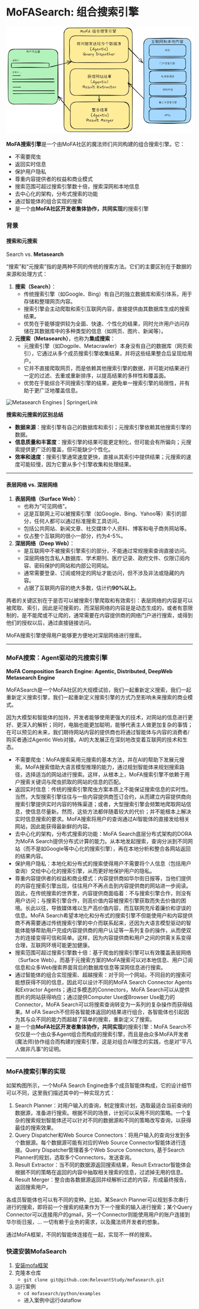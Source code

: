 # MoFASearch: 组合搜索引擎

![](images/flow.png)

**MoFA搜索引擎**是一个由MoFA社区的魔法师们共同构建的组合搜索引擎。它：

- 不需要爬虫
- 返回实时信息
- 保护用户隐私
- 尊重内容提供者的权益和商业模式
- 搜索范围可超过搜索引擎数十倍，搜索深网和本地信息
- 去中心化的架构，分布式搜索的功能
- 通过智能体的组合实现的搜索
- 是一个由**MoFA社区开发者集体协作，共同实现**的搜索引擎

### 背景

#### 搜索和**元搜索**

Search vs. **Metasearch**

“搜索”和“元搜索”指的是两种不同的传统的搜索方法。它们的主要区别在于数据的来源和处理方式：

1. **搜索（Search）**：
   - 传统搜索引擎（如Google、Bing）有自己的独立数据库和索引体系，用于存储和整理网页内容。
   - 搜索引擎会主动爬取和索引互联网内容，直接提供由其数据库生成的搜索结果。
   - 优势在于能够提供较为全面、快速、个性化的结果，同时允许用户访问存储在其数据库中的多种类型的信息（如网页、图片、新闻等）。
2. **元搜索（Metasearch）**，也称为**集成搜索**：
   - 元搜索引擎（如Dogpile、Metacrawler）本身没有自己的数据库（网页索引），它通过从多个成员搜索引擎收集结果，并将这些结果整合后呈现给用户。
   - 它并不直接爬取网页，而是依赖其他搜索引擎的数据，并可能对结果进行一定的过滤、去重或重新排序，以提高结果的多样性和覆盖面。
   - 优势在于能综合不同搜索引擎的结果，避免单一搜索引擎的局限性，并有助于更广泛地覆盖信息。

![Metasearch Engines | SpringerLink](https://media.springernature.com/lw685/springer-static/image/prt%3A978-0-387-39940-9%2F13/MediaObjects/978-0-387-39940-9_13_Part_Fig1-217_HTML.jpg)

**搜索和元搜索的区别总结**

- **数据来源**：搜索引擎有自己的数据库和索引；元搜索引擎依赖其他搜索引擎的数据。
- **信息质量和丰富度**：搜索引擎的结果可能更定制化，但可能会有所偏向；元搜索提供更广泛的覆盖，但可能缺少个性化。
- **效率和速度**：搜索引擎通常速度更快，直接从其索引中提供结果；元搜索的速度可能较慢，因为它要从多个引擎收集和处理结果。

---

#### 表层网络 vs. **深层网络**

1. **表层网络（Surface Web）**：
   - 也称为“可见网络”。
   - 这是互联网上可以被搜索引擎（如Google、Bing、Yahoo等）索引的部分，任何人都可以通过标准搜索工具访问。
   - 包括公共网站、新闻文章、社交媒体个人资料、博客和电子商务网站等。
   - 仅占整个互联网的很小一部分，约为4-5%。
2. **深层网络（Deep Web）**：
   - 是互联网中不被搜索引擎索引的部分，不能通过常规搜索查询直接访问。
   - 深层网络包含私人数据库、学术期刊、医疗记录、政府文件、仅限订阅内容、密码保护的网站和内部公司网站。
   - 通常需要登录、订阅或特定的网址才能访问，但不涉及非法或隐藏的内容。
   - 占据了互联网内容的绝大多数，估计约**90%以上**。

两者的关键区别在于是否可以被搜索引擎爬取和有效索引：表层网络的内容是可以被爬取、索引，因此是可搜索的，而深层网络的内容是是动态生成的，或者有意限制的，是不能爬或不让爬的，通常需要在内容提供商的网络门户进行搜索，或得到他们的授权以后，通过直接链接访问。

MoFA搜索引擎使得用户能够更方便地对深层网络进行搜索。

---

### MoFA搜索：Agent驱动的元搜索引擎

**MoFA Composition Search Engine: Agentic, Distributed, DeepWeb Metasearch Engine**

MoFASearch是一个MoFA社区的大规模试验，我们一起重新定义搜索，我们一起重新定义搜索引擎，我们一起重新定义搜索引擎的方式乃至影响未来搜索的商业模式。

因为大模型和智能体的加持，开发者能够使用更强大的技术，对网站的信息进行更好、更深入的解析；同时，电脑也能更加聪明，能够代表主人做更加复杂的事情； 在可以预见的未来，我们期待网站内容的提供商也将通过智能体与内容的消费者/购买者通过Agentic Web对接。AI的大发展正在深刻地改变着互联网的技术和生态。

- 不需要爬虫：MoFA搜索采用元搜索的基本方法，并在AI的帮助下发展元搜索。MoFA搜索借助大语言模型推理的能力，通过规划智能体来规划搜索路径，选择适当的网站进行搜索。这样，从根本上，MoFA搜索引擎不依赖于用户搜索关键词与爬虫抓取的网站的信息的匹配。 
- 返回实时信息：传统的搜索引擎爬虫方案本质上不能保证搜索信息的实时性。当然，大型搜索引擎往往与一些内容提供商签订合约，从而建立内容提供商向搜索引擎提供实时内容的特殊渠道；或者，大型搜索引擎会频繁地爬取网站信息，使信息尽量新。然而，这些方法都伴随着较大的代价；并不能根本上解决实时信息搜索的要求。MoFA搜索将用户的查询通过AI智能体的直接发给相关网站，因此能获得最新鲜的内容。
- 去中心化的架构，分布式搜索的功能：MoFA Search底层分布式架构的DORA为MoFA Search提供分布式计算的能力。从本地发起搜索，查询分派到不同网站（而不是如Google等中心化的搜索引擎），再在本地分析和整合各网站返回的结果内容。
- 保护用户隐私：本地化和分布式的搜索使得用户不需要将个人信息（包括用户查询）交给中心化的搜索引擎，从而更好地保护用户的隐私。
- 尊重内容提供者的权益和商业模式：内容提供商如华尔街日报等，当他们提供的内容在搜索引擎出现，往往用户不再点击到内容提供商的网站进一步阅读。因此，在传统搜索的世界里，内容提供商面临着：不与搜索引擎合作，则没有用户访问；与搜索引擎合作，则高价值内容被搜索引擎获取而失去价值的困境。长此以往，导致媒体难以生产高价值内容，而互联网充斥着廉价和谬误的信息。MoFA Search希望本地化和分布式的搜索引擎不但能使用户和内容提供商不再需要通过传统搜索引擎的中介而联系起来，还因为大语言模型驱动的智能体能够帮助用户完成内容提供商的用户认证等一系列复杂的操作，从而使双方的连接变得可信和简单。这样，因为内容提供商和用户之间的供需关系变得合理，互联网环境可能更加健康。
- 搜索范围可超过搜索引擎数十倍：基于爬虫的搜索引擎可以有效覆盖表层网络（Surface Web）。而基于元搜索方案的MoFA搜索可以对本地信息、用户订阅信息和众多Web搜索界面背后的数据库信息等深网信息进行搜索。
- 通过智能体的组合实现搜索、超越搜索：对于同一个网站，不同目的的搜索可能想获得不同的信息，因此可以设计不同的MoFA Search Connector Agents和Extractor Agents；通过多模态的Connectors，MoFA Search可以从提供图片的网站获得响应；通过提供Computer Use或Browser Use能力的Connector，MoFA Search可以将搜索查询转变为一系列的复杂操作而获得结果。M oFA Search不但将各智能体返回的结果进行组合，各智能体也引起因为其与众不同的能力而超越了简单的搜索，重新定义了搜索。
- 是一个由**MoFA社区开发者集体协作，共同实现**的搜索引擎：MoFA Search不仅仅是一个由众多Agent组合而构成的搜索引擎，而且是由众多MoFA开发者(魔法师)协作组合而构建的搜索引擎，这是对组合AI理念的实践，也是对”平凡人做非凡事“的证明。

---

### MoFA搜索引擎的实现

如架构图所示，一个MoFA Search Engine由多个成员智能体构成，它的设计细节可以不同，这里我们描述其中的一种实现方式：

1. Search Planner：对用户输入的查询，制定搜索计划，选取最适合当前查询的数据源，准备进行搜索。根据不同的场景，计划可以采用不同的策略。一个复杂的搜索规划智能体还可以针对不同的数据源和不同的策略改写查询，以获得最佳的搜索效果。
2. Query Dispatcher和Web Source Connectors：将用户输入的查询分发到多个数据源。每个数据源可能有对应的Web Source Connector智能体进行连接。Query Dispatcher管理着多个Web Source Connectors, 基于Search Planner的规划，选取多个Connectors，发送查询。
3. Result Extractor：当不同的数据源返回搜索结果，Result Extractor智能体会根据不同的策略在返回的内容中抽取相关搜索的信息，过滤掉无用的信息。
4. Result Merger：整合由各数据源返回并经解析过滤的内容，形成最终报告，返回搜索用户。

各成员智能体也可以有不同的变种。比如，某Search Planner可以规划多次串行进行的搜索，即将前一个搜索的结果作为下一个搜索的输入进行搜索；某个Query Connector可以连接用户的gmail，另一个Connector则能使用用户的账户连接到华尔街日报，... 一切有赖于业务的需求，以及魔法师开发者的想象。

通过MoFA框架，不同的智能体连接在一起，实现不一样的搜索。


### 快速安装MofaSearch
1. [安装mofa框架](https://github.com/moxin-org/mofa/tree/main/python)
2. 克隆本仓库 
   - `git clone git@github.com:RelevantStudy/mofasearch.git`
3. 运行案例 
   - `cd mofasearch/python/examples`
   - 进入案例中运行dataflow